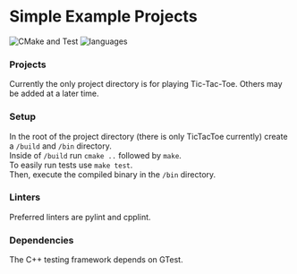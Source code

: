 # Simple Example Projects

![CMake and Test](https://github.com/EVictorson/simple_example_projects/actions/workflows/cmake.yml/badge.svg)
![languages](https://img.shields.io/github/languages/count/evictorson/simple_example_projects?style=plastic)

### Projects
Currently the only project directory is for playing Tic-Tac-Toe.  Others may be added at a later time.  

### Setup
In the root of the project directory (there is only TicTacToe currently) create a `/build` and `/bin` directory.  
Inside of `/build` run `cmake ..` followed by `make`.    
To easily run tests use `make test`.  
Then, execute the compiled binary in the `/bin` directory.

### Linters
Preferred linters are pylint and cpplint.  

### Dependencies
The C++ testing framework depends on GTest.
